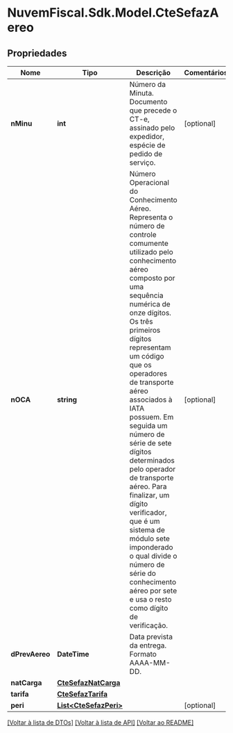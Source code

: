 # NuvemFiscal.Sdk.Model.CteSefazAereo

## Propriedades

Nome | Tipo | Descrição | Comentários
------------ | ------------- | ------------- | -------------
**nMinu** | **int** | Número da Minuta.  Documento que precede o CT-e, assinado pelo expedidor, espécie de pedido de serviço. | [optional] 
**nOCA** | **string** | Número Operacional do Conhecimento Aéreo.  Representa o número de controle comumente utilizado pelo conhecimento aéreo composto por uma sequência numérica de onze dígitos. Os três primeiros dígitos representam um código que os operadores de transporte aéreo associados à IATA possuem. Em seguida um número de série de sete dígitos determinados pelo operador de transporte aéreo. Para finalizar, um dígito verificador, que é um sistema de módulo sete imponderado o qual divide o número de série do conhecimento aéreo por sete e usa o resto como dígito de verificação. | [optional] 
**dPrevAereo** | **DateTime** | Data prevista da entrega.  Formato AAAA-MM-DD. | 
**natCarga** | [**CteSefazNatCarga**](CteSefazNatCarga.md) |  | 
**tarifa** | [**CteSefazTarifa**](CteSefazTarifa.md) |  | 
**peri** | [**List&lt;CteSefazPeri&gt;**](CteSefazPeri.md) |  | [optional] 

[[Voltar à lista de DTOs]](../README.md#documentation-for-models) [[Voltar à lista de API]](../README.md#documentation-for-api-endpoints) [[Voltar ao README]](../README.md)

